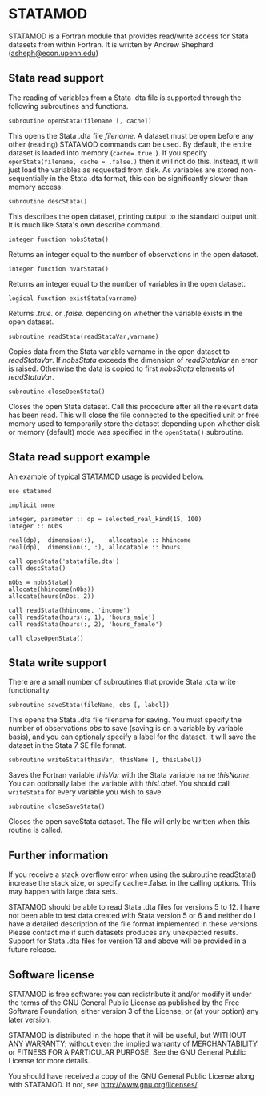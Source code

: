 STATAMOD
========

STATAMOD is a Fortran module that provides read/write access for Stata datasets
from within Fortran. It is written by Andrew Shephard (<asheph@econ.upenn.edu>)


Stata read support
------------------

The reading of variables from a Stata .dta file is supported through the following
subroutines and functions.

`subroutine openStata(filename [, cache])`

This opens the Stata .dta file *filename*. A dataset must be open before any other
(reading) STATAMOD commands can be used. By default, the entire dataset is loaded
into memory (`cache=.true.`). If you specify `openStata(filename, cache = .false.)`
then it will not do this. Instead, it will just load the variables as requested
from disk. As variables are stored non-sequentially in the Stata .dta format, this
can be significantly slower than memory access.

`subroutine descStata()`

This describes the open dataset, printing output to the standard output unit. It is
much like Stata's own describe command.

`integer function nobsStata()`

Returns an integer equal to the number of observations in the open dataset.

`integer function nvarStata()`

Returns an integer equal to the number of variables in the open dataset.

`logical function existStata(varname)`

Returns *.true.* or *.false.* depending on whether the variable exists in the open
dataset.

`subroutine readStata(readStataVar,varname)`

Copies data from the Stata variable varname in the open dataset to *readStataVar*.
If *nobsStata* exceeds the dimension of *readStataVar* an error is raised.
Otherwise the data is copied to first *nobsStata* elements of *readStataVar*.

`subroutine closeOpenStata()`

Closes the open Stata dataset. Call this procedure after all the relevant data
has been read. This will close the file connected to the specified unit or free
memory used to temporarily store the dataset depending upon whether disk or
memory (default) mode was specified in the `openStata()` subroutine.

Stata read support example
----
An example of typical STATAMOD usage is provided below.

```
use statamod

implicit none

integer, parameter :: dp = selected_real_kind(15, 100)
integer :: nObs

real(dp),  dimension(:),    allocatable :: hhincome
real(dp),  dimension(:, :), allocatable :: hours

call openStata('statafile.dta')
call descStata()

nObs = nobsStata()
allocate(hhincome(nObs))
allocate(hours(nObs, 2))

call readStata(hhincome, 'income')
call readStata(hours(:, 1), 'hours_male')
call readStata(hours(:, 2), 'hours_female')

call closeOpenStata()
```

Stata write support
-------------------

There are a small number of subroutines that provide Stata .dta write functionality.

`subroutine saveStata(fileName, obs [, label])`

This opens the Stata .dta file filename for saving. You must specify the
number of observations *obs* to save (saving is on a variable by variable basis),
and you can optionaly specify a label for the dataset. It will save the dataset
in the Stata 7 SE file format.

`subroutine writeStata(thisVar, thisName [, thisLabel])`

Saves the Fortran variable *thisVar* with the Stata variable name *thisName*. You can
optionally label the variable with *thisLabel*. You should call `writeStata` for
every variable you wish to save.

`subroutine closeSaveStata()`

Closes the open saveStata dataset. The file will only be written when this
routine is called.


Further information
-------------------

If you receive a stack overflow error when using the subroutine readStata()
increase the stack size, or specify cache=.false. in the calling options.
This may happen with large data sets.

STATAMOD should be able to read Stata .dta files for versions 5 to 12. I have not
been able to test data created with Stata version 5 or 6 and neither do I have a
detailed description of the file format implemented in these versions. Please
contact me if such datasets produces any unexpected results. Support for Stata
.dta files for version 13 and above will be provided in a future release.

Software license
----------------

STATAMOD is free software: you can redistribute it and/or modify
it under the terms of the GNU General Public License as published by
the Free Software Foundation, either version 3 of the License, or
(at your option) any later version.

STATAMOD is distributed in the hope that it will be useful,
but WITHOUT ANY WARRANTY; without even the implied warranty of
MERCHANTABILITY or FITNESS FOR A PARTICULAR PURPOSE.  See the
GNU General Public License for more details.

You should have received a copy of the GNU General Public License
along with STATAMOD.  If not, see <http://www.gnu.org/licenses/>.
